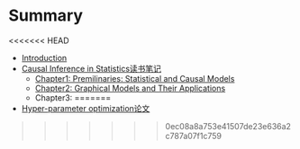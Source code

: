 # Summary

<<<<<<< HEAD
* [Introduction](README.md)
* [Causal Inference in Statistics读书笔记](chapter1.md)
  * [Chapter1: Premilinaries: Statistical and Causal Models](chapter1/chapter1-premilinaries.md)
  * [Chapter2: Graphical Models and Their Applications](chapter1/chapter2-graphical-models-and-their-applications.md)
  * Chapter3:
=======
* [Hyper-parameter optimization论文](README.md)
>>>>>>> 0ec08a8a753e41507de23e636a2c787a07f1c759

